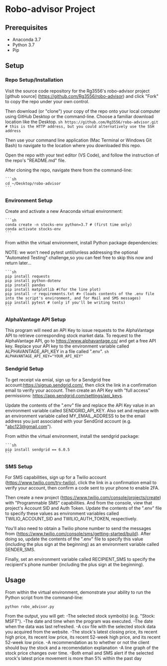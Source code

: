 # Robo-advisor Project

## Prerequisites ##
- Anaconda 3.7    
- Python 3.7
- Pip


## Setup ##

### Repo Setup/Installation

Visit the source code repository for the Rg3556's robo-advisor project [github source] (https://github.com/Rg3556/robo-advisor) and click "Fork" to copy the repo under your own control.

Then download (or "clone") your copy of the repo onto your local computer using GitHub Desktop or the command-line. Choose a familiar download location like the Desktop.
    ```sh
    https://github.com/Rg3556/robo-advisor.git # this is the HTTP address, but you could alternatively use the SSH address
    ```

Then use your command line application (Mac Terminal or Windows Git Bash) to navigate to the location where you downloaded this repo.

Open the repo with your text editor (VS Code), and follow the instruction of the repo's "README.md" file.


After cloning the repo, navigate there from the command-line:
    
    ```sh
    cd ~/Desktop/robo-advisor
    ```


### Environment Setup

Create and activate a new Anaconda virtual environment:

    ```sh
    conda create -n stocks-env python=3.7 # (first time only)
    conda activate stocks-env
    ```

From within the virtual environment, install Python package dependencies:

NOTE: we won't need pytest until/unless addressing the optional "Automated Testing" challenge,so you can feel free to skip this now and return later...

    ```sh
    pip install requests
    pip install python-dotenv
    pip install pandas
    pip install matplotlib #(for the line plot)
    pip install -r requirements.txt #> (loads contents of the .env file into the script's environment, and for Mail and SMS messages)
    pip install pytest # (only if you'll be writing tests)
    ```

### AlphaVantage API Setup
This program will need an API Key to issue requests to the AlphaVantage API to retrieve corresponding stock market data. To request to the AlphaVantage API, go to https://www.alphavantage.co/ and get a free API key. Replace your API key to the environment variable called ALPHAVANTAGE_API_KEY in a file called ".env".
    ```sh
    ALPHAVANTAGE_API_KEY="YOUR_API_KEY"
    ```

### Sendgrid Setup

To get receipt via emial, sign up for a Sendgrid free account:https://signup.sendgrid.com/, then click the link in a confirmation email to verify your account. Then create an API Key with "full access" permissions: https://app.sendgrid.com/settings/api_keys.

Update the contents of the ".env" file and replace the API Key value in an environment variable called SENDGRID_API_KEY. Also set and replace with an environment variable called MY_EMAIL_ADDRESS to be the email address you just associated with your SendGrid account (e.g. "abc123@gmail.com").


From within the virtual environment, install the sendgrid package:
    
    ```sh
    pip install sendgrid == 6.0.5
    ```

### SMS Setup

For SMS capabilities, sign up for a Twilio account (https://www.twilio.com/try-twilio), click the link in a confirmation email to verify your account, then confirm a code sent to your phone to enable 2FA.

Then create a new project (https://www.twilio.com/console/projects/create) with "Programmable SMS" capabilities. And from the console, view that project's Account SID and Auth Token. Update the contents of the ".env" file to specify these values as environment variables called TWILIO_ACCOUNT_SID and TWILIO_AUTH_TOKEN, respectively.

You'll also need to obtain a Twilio phone number to send the messages from (https://www.twilio.com/console/sms/getting-started/build). After doing so, update the contents of the ".env" file to specify this value (including the plus sign at the beginning) as an environment variable called SENDER_SMS.

Finally, set an environment variable called RECIPIENT_SMS to specify the recipient's phone number (including the plus sign at the beginning).


## Usage ##

From within the virtual environment, demonstrate your ability to run the Python script from the command-line:

    python robo_advisor.py
    

From the output, you will get:
    -The selected stock symbol(s) (e.g. "Stock: MSFT").
    -The date and time when the program was executed.
    -The date when the data was last refreshed.
    -A csv file with the selected stock data you acquired from the website.
    -The stock's latest closing price, its recent high price, its recent low price, its recent 52-week high price, and its recent 52-week low price.
    -A recommendation as to whether or not the client should buy the stock and a recomendation explanation
    -A line graph of the stock price changes over time.
    -Both email and SMS alert if the selected srock's latest price movement is more than 5% within the past day







